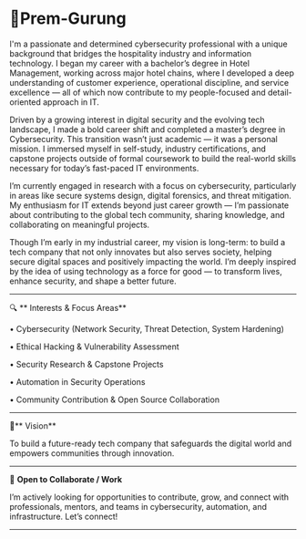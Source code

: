 # 👤Prem-Gurung
I'm a passionate and determined cybersecurity professional with a unique background that bridges the hospitality industry and information technology. I began my career with a bachelor’s degree in Hotel Management, working across major hotel chains, where I developed a deep understanding of customer experience, operational discipline, and service excellence — all of which now contribute to my people-focused and detail-oriented approach in IT.

Driven by a growing interest in digital security and the evolving tech landscape, I made a bold career shift and completed a master’s degree in Cybersecurity. This transition wasn’t just academic — it was a personal mission. I immersed myself in self-study, industry certifications, and capstone projects outside of formal coursework to build the real-world skills necessary for today’s fast-paced IT environments.

I’m currently engaged in research with a focus on cybersecurity, particularly in areas like secure systems design, digital forensics, and threat mitigation. My enthusiasm for IT extends beyond just career growth — I’m passionate about contributing to the global tech community, sharing knowledge, and collaborating on meaningful projects.

Though I’m early in my industrial career, my vision is long-term: to build a tech company that not only innovates but also serves society, helping secure digital spaces and positively impacting the world. I’m deeply inspired by the idea of using technology as a force for good — to transform lives, enhance security, and shape a better future.
________________________________________
🔍 ** Interests & Focus Areas**

•	Cybersecurity (Network Security, Threat Detection, System Hardening)

•	Ethical Hacking & Vulnerability Assessment

•	Security Research & Capstone Projects

•	Automation in Security Operations

•	Community Contribution & Open Source Collaboration
________________________________________

🚀** Vision**

To build a future-ready tech company that safeguards the digital world and empowers communities through innovation.
________________________________________
📡 **Open to Collaborate / Work**

I’m actively looking for opportunities to contribute, grow, and connect with professionals, mentors, and teams in cybersecurity, automation, and infrastructure.
Let’s connect!

________________________________________
